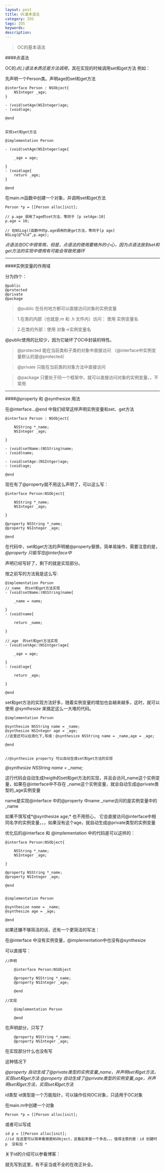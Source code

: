 ```yaml
---
layout: post
title: OC基本语法
category: IOS
tags: IOS
keywords:
description:
---
```


>OC的基本语法

####点语法

OC的*点(.)语法本质还是方法调用*，其在实现的时候调用set和get方法
例如：

先声明一个Person类。声明age的set和get方法

	@interface Person : NSObject{
		NSInteger _age;
	}
	
	- (void)setAge(NSInteger)age;
	- (void)age;
	
	@end
	
	
	实现set和get方法
	
	@implementation Person
	
	- (void)setAge(NSInteger)age{
	
		_age = age;
	
	}
	- (void)age{
		return _age;
	}
	
	@end

在main.m函数中创建一个对象，并调用set和get方法

	Person *p = [[Person alloc]init];

	// p.age 调用了age的set方法，等同于 [p setAge:10]
	p.age = 10;

	// 在NSLog()函数中的p.age调用的是get方法，等同于[p age]
	NSLog(@“%ld”,p.age);

*点语法在OC中很常用，但是，点语法的使用要格外的小心，因为点语法放到set和get方法的实现中使用有可能会导致死循环*

***
####实例变量的作用域

分为四个：

	@public
	@protected
	@private
	@package

>@public  在任何地方都可以直接访问对象的实例变量

>1.在类的内部（也就是.m 和 .h 文件内）访问： 使用  实例变量名

>2.在类的外部：使用 对象->实例变量名

@public使用的比较少，因为它破坏了OC中封装的特性。


>@protected   能在当前类和子类的对象中直接访问 （@interface中实例变量默认的是@protected）

>@private  只能在当前类的对象方法中直接访问

>@package    只要处于同一个框架中，就可以直接访问对象的实例变量，，不常用


*******
####@property 和 @synthesize 用法

在@interface...@end 中我们经常这样声明实例变量和set、get方法

	@interface Person : NSObject{
	
		NSString *_name;
		NSInteger _age;
	
	}
	
	- (void)setName:(NSString)name;
	- (void)name;
	
	- (void)setAge:(NSIntger)age;
	- (void)age;	
	
	@end

现在有了@property就不用这么声明了，可以这么写：

	@interface Person:NSObject{
	
		NSString *_name;
		NSInteger _age;
			
	}
	
	@property NSString *_name;
	@property NSInteger _age;
	
	@end
在代码中，set和get方法的声明被@property替换，简单易操作，需要注意的是，*@property 只能写在@interface中*

声明已经写好了，剩下的就是实现部分。

按之前写的方法我是这么写:

	@implementation Person
	//_name  的set和get方法实现
	- (void)setName:(NSString)name{
		
		_name = name;
	
	}
	- (void)name{
	
		return _name;	
	
	}
	
	//_age  的set和get方法实现
	- (void)setAge:(NSIntger)age{
		
		_age = age;
	
	}
	- (void)age{
	
		return _age;	
	
	}
	
	@end

set和get方法的实现方法好多，随着实例变量的增加也会越来越多，这时，就可以使用  *@synthesize* 来搞定这么一大堆的代码。

	@implementation Person
	
	@synthesize NSString name = _name;
	@synthesize NSInteger age = _age;
	//这里还可以在简化下,写成：@synthesize NSString name = _name,age = _age;
	
	@end


	//@synthesize property 可以自动生成set和get方法的实现
	

*@synthesize NSString name = _name;*

这行代码会自动生成heigth的set和get方法的实现，并且会访问_name这个实例变量，如果在@interface中不存在 _name这个实例变量，就会自动生成@private类型的_age实例变量

name是实现@interface 中的@property 中name    _name访问的是实例变量中的_name

如果不慎写成*@synthesize age;*
也不用担心， 它会直接访问@interface中相同名字的实例变量，，，如果没有这个age，就自动生成@private类型的实例变量

优化后的@interface 和 @implementation 中的代码是可以这样的：

	@interface Person:NSObject{

		NSString *_name;
		NSInteger _age;	

	}

	@property NSString *_name;
	@property NSInteger _age;

	@end


	@implementation Person

	@synthesize name = _name;
	@synthesize age = _age;

	@end


如果还嫌不够简洁的话，还有一个更简洁的写法：

在@interface 中没有实例变量，@implementation中也没有@synthesize

可以直接写：

	//声明
	
		@interface Person:NSObject
	
		@property NSString *_name;
		@property NSInteger _age;
	
		@end
	
	//实现
	
		@implementation Person
	
		@end

在声明部分，只写了

		@property NSString *_name;
		@property NSInteger _age;
	
在实现部分什么也没有写

这种情况下

*@property  自动生成了@private类型的实例变量_name，并声明set和get方法，实现set和get方法
@property  自动生成了@private类型的实例变量_age，并声明set和get方法，实现set和get方法*



id类型
id类型是一个万能指针，可以操作任何OC对象，只适用于OC对象

在main.m中创建一个对象

	Person *p = [[Person alloc]init];
或者可以写成

	id p = [[Person alloc]init];
	//id 在这里可以简单看做是NSObject，这看起来是一个多态，，，值得注意的是：id 创建时  p  没有加 *

关于id的介绍可以参看博客：

[博客]:<http://blog.csdn.net/zimo2013/article/details/41319383?utm_source=tuicool> "IOS_OC_id ,NSObject, id<NSObject>区别"

就先写到这里，有不妥当或不全的在改正补全。

